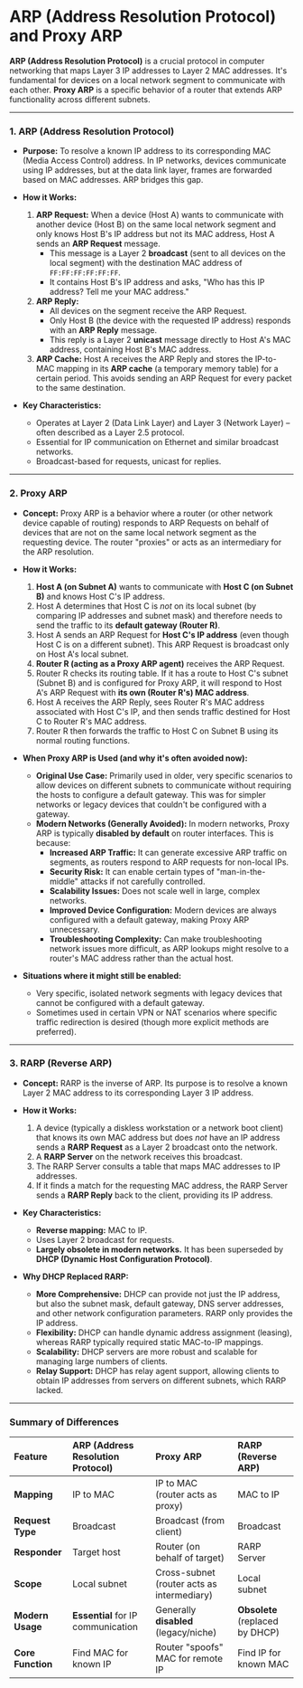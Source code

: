 # ARP (Address Resolution Protocol) and Proxy ARP

**ARP (Address Resolution Protocol)** is a crucial protocol in computer networking that maps Layer 3 IP addresses to Layer 2 MAC addresses. It's fundamental for devices on a local network segment to communicate with each other. **Proxy ARP** is a specific behavior of a router that extends ARP functionality across different subnets.

---

### 1. ARP (Address Resolution Protocol)

* **Purpose:** To resolve a known IP address to its corresponding MAC (Media Access Control) address. In IP networks, devices communicate using IP addresses, but at the data link layer, frames are forwarded based on MAC addresses. ARP bridges this gap.

* **How it Works:**
    1.  **ARP Request:** When a device (Host A) wants to communicate with another device (Host B) on the same local network segment and only knows Host B's IP address but not its MAC address, Host A sends an **ARP Request** message.
        * This message is a Layer 2 **broadcast** (sent to all devices on the local segment) with the destination MAC address of `FF:FF:FF:FF:FF:FF`.
        * It contains Host B's IP address and asks, "Who has this IP address? Tell me your MAC address."
    2.  **ARP Reply:**
        * All devices on the segment receive the ARP Request.
        * Only Host B (the device with the requested IP address) responds with an **ARP Reply** message.
        * This reply is a Layer 2 **unicast** message directly to Host A's MAC address, containing Host B's MAC address.
    3.  **ARP Cache:** Host A receives the ARP Reply and stores the IP-to-MAC mapping in its **ARP cache** (a temporary memory table) for a certain period. This avoids sending an ARP Request for every packet to the same destination.

* **Key Characteristics:**
    * Operates at Layer 2 (Data Link Layer) and Layer 3 (Network Layer) – often described as a Layer 2.5 protocol.
    * Essential for IP communication on Ethernet and similar broadcast networks.
    * Broadcast-based for requests, unicast for replies.

---

### 2. Proxy ARP

* **Concept:** Proxy ARP is a behavior where a router (or other network device capable of routing) responds to ARP Requests on behalf of devices that are not on the same local network segment as the requesting device. The router "proxies" or acts as an intermediary for the ARP resolution.

* **How it Works:**
    1.  **Host A (on Subnet A)** wants to communicate with **Host C (on Subnet B)** and knows Host C's IP address.
    2.  Host A determines that Host C is *not* on its local subnet (by comparing IP addresses and subnet mask) and therefore needs to send the traffic to its **default gateway (Router R)**.
    3.  Host A sends an ARP Request for **Host C's IP address** (even though Host C is on a different subnet). This ARP Request is broadcast only on Host A's local subnet.
    4.  **Router R (acting as a Proxy ARP agent)** receives the ARP Request.
    5.  Router R checks its routing table. If it has a route to Host C's subnet (Subnet B) and is configured for Proxy ARP, it will respond to Host A's ARP Request with **its own (Router R's) MAC address**.
    6.  Host A receives the ARP Reply, sees Router R's MAC address associated with Host C's IP, and then sends traffic destined for Host C to Router R's MAC address.
    7.  Router R then forwards the traffic to Host C on Subnet B using its normal routing functions.

* **When Proxy ARP is Used (and why it's often avoided now):**
    * **Original Use Case:** Primarily used in older, very specific scenarios to allow devices on different subnets to communicate without requiring the hosts to configure a default gateway. This was for simpler networks or legacy devices that couldn't be configured with a gateway.
    * **Modern Networks (Generally Avoided):** In modern networks, Proxy ARP is typically **disabled by default** on router interfaces. This is because:
        * **Increased ARP Traffic:** It can generate excessive ARP traffic on segments, as routers respond to ARP requests for non-local IPs.
        * **Security Risk:** It can enable certain types of "man-in-the-middle" attacks if not carefully controlled.
        * **Scalability Issues:** Does not scale well in large, complex networks.
        * **Improved Device Configuration:** Modern devices are always configured with a default gateway, making Proxy ARP unnecessary.
        * **Troubleshooting Complexity:** Can make troubleshooting network issues more difficult, as ARP lookups might resolve to a router's MAC address rather than the actual host.

* **Situations where it might still be enabled:**
    * Very specific, isolated network segments with legacy devices that cannot be configured with a default gateway.
    * Sometimes used in certain VPN or NAT scenarios where specific traffic redirection is desired (though more explicit methods are preferred).

---

### 3. RARP (Reverse ARP)

* **Concept:** RARP is the inverse of ARP. Its purpose is to resolve a known Layer 2 MAC address to its corresponding Layer 3 IP address.

* **How it Works:**
    1.  A device (typically a diskless workstation or a network boot client) that knows its own MAC address but does *not* have an IP address sends a **RARP Request** as a Layer 2 broadcast onto the network.
    2.  A **RARP Server** on the network receives this broadcast.
    3.  The RARP Server consults a table that maps MAC addresses to IP addresses.
    4.  If it finds a match for the requesting MAC address, the RARP Server sends a **RARP Reply** back to the client, providing its IP address.

* **Key Characteristics:**
    * **Reverse mapping:** MAC to IP.
    * Uses Layer 2 broadcast for requests.
    * **Largely obsolete in modern networks.** It has been superseded by **DHCP (Dynamic Host Configuration Protocol)**.

* **Why DHCP Replaced RARP:**
    * **More Comprehensive:** DHCP can provide not just the IP address, but also the subnet mask, default gateway, DNS server addresses, and other network configuration parameters. RARP only provides the IP address.
    * **Flexibility:** DHCP can handle dynamic address assignment (leasing), whereas RARP typically required static MAC-to-IP mappings.
    * **Scalability:** DHCP servers are more robust and scalable for managing large numbers of clients.
    * **Relay Support:** DHCP has relay agent support, allowing clients to obtain IP addresses from servers on different subnets, which RARP lacked.

---
### Summary of Differences

| Feature           | ARP (Address Resolution Protocol)               | Proxy ARP                                    | RARP (Reverse ARP)                          |
| :---------------- | :---------------------------------------------- | :------------------------------------------- | :------------------------------------------ |
| **Mapping** | IP to MAC                                       | IP to MAC (router acts as proxy)             | MAC to IP                                   |
| **Request Type** | Broadcast                                       | Broadcast (from client)                      | Broadcast                                   |
| **Responder** | Target host                                     | Router (on behalf of target)                 | RARP Server                                 |
| **Scope** | Local subnet                                    | Cross-subnet (router acts as intermediary)   | Local subnet                                |
| **Modern Usage** | **Essential** for IP communication              | Generally **disabled** (legacy/niche)        | **Obsolete** (replaced by DHCP)             |
| **Core Function** | Find MAC for known IP                           | Router "spoofs" MAC for remote IP            | Find IP for known MAC                       |
